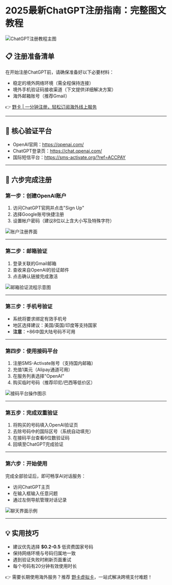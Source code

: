 # 2025最新ChatGPT注册指南：完整图文教程

![ChatGPT注册教程主图](https://bbtdd.com/wp-content/uploads/img/6171268137895.webp)

## 📋 注册准备清单
在开始注册ChatGPT前，请确保准备好以下必要材料：
- 稳定的境外网络环境（需全程保持连接）
- 境外手机验证码接收渠道（下文提供详细解决方案）
- 海外邮箱账号（推荐Gmail）

👉 [野卡 | 一分钟注册，轻松订阅海外线上服务](https://bbtdd.com/yeka)

---

## 🔑 核心验证平台
- OpenAI官网：https://openai.com/
- ChatGPT登录页：https://chat.openai.com/
- 国际短信平台：https://sms-activate.org/?ref=ACCPAY

---

## 📝 六步完成注册

### 第一步：创建OpenAI账户
1. 访问ChatGPT官网并点击"Sign Up"
2. 选择Google账号快捷注册
3. 设置帐户密码（建议8位以上含大小写及特殊字符）

![账户注册界面](https://bbtdd.com/wp-content/uploads/img/1588745434.webp)

---

### 第二步：邮箱验证
1. 登录关联的Gmail邮箱
2. 查收来自OpenAI的验证邮件
3. 点击确认链接完成激活

![邮箱验证流程示意图](https://bbtdd.com/wp-content/uploads/img/20446567972.webp)

---

### 第三步：手机号验证
- 系统将要求绑定有效手机号
- 地区选择建议：美国/英国/印度等支持国家
- **注意**：+86中国大陆号码不可用

---

### 第四步：使用接码平台
1. 注册SMS-Activate账号（支持国内邮箱）
2. 充值1美元（Alipay通道可用）
3. 在服务列表选择"OpenAI"
4. 购买临时号码（推荐印尼/巴西等低价区）

![接码平台操作图示](https://bbtdd.com/wp-content/uploads/img/3328148949290.webp)

---

### 第五步：完成双重验证
1. 将购买的号码填入OpenAI验证页
2. 去除号码中的国际区号（系统自动填充）
3. 在接码平台查看6位数验证码
4. 回填至ChatGPT完成验证

---

### 第六步：开始使用
完成全部验证后，即可畅享AI对话服务：
- 访问ChatGPT主页
- 在输入框输入任意问题
- 通过左侧导航管理对话记录

![聊天界面示例](https://bbtdd.com/wp-content/uploads/img/2806812831700.webp)

---

## 💡 实用技巧
- 建议优先选择 **$0.2-0.5** 低资费国家号码
- 保持网络环境与号码归属地一致
- 遇到验证失败时刷新页面重试
- 每个号码有20分钟有效使用时长

👉 需要长期使用海外服务？推荐 [野卡虚拟卡](https://bbtdd.com/yeka)，一站式解决跨境支付难题！